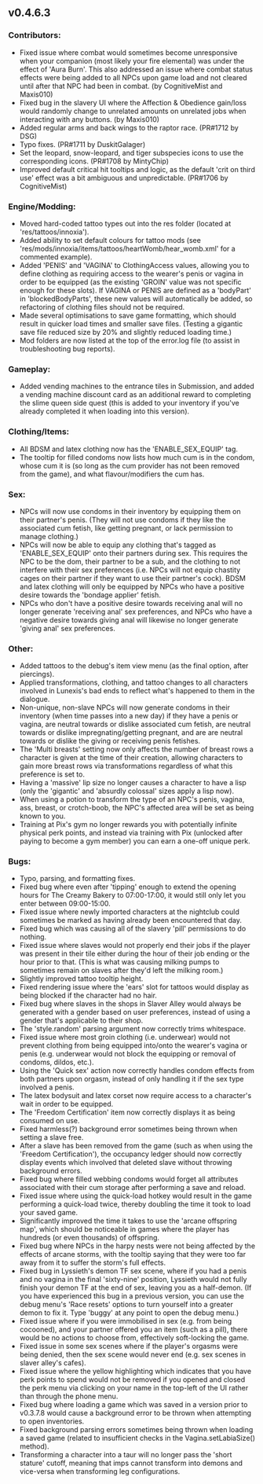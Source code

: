 <h2>v0.4.6.3</h2>

<h3>Contributors:</h3>
<ul>
	<li>Fixed issue where combat would sometimes become unresponsive when your companion (most likely your fire elemental) was under the effect of 'Aura Burn'. This also addressed an issue where combat status effects were being added to all NPCs upon game load and not cleared until after that NPC had been in combat. (by CognitiveMist and Maxis010)</li>
	<li>Fixed bug in the slavery UI where the Affection & Obedience gain/loss would randomly change to unrelated amounts on unrelated jobs when interacting with any buttons. (by Maxis010)</li>
	<li>Added regular arms and back wings to the raptor race. (PR#1712 by DSG)</li>
	<li>Typo fixes. (PR#1711 by DuskitGalager)</li>
	<li>Set the leopard, snow-leopard, and tiger subspecies icons to use the corresponding icons. (PR#1708 by MintyChip)</li>
	<li>Improved default critical hit tooltips and logic, as the default 'crit on third use' effect was a bit ambiguous and unpredictable. (PR#1706 by CognitiveMist)</li>
</ul>

<h3>Engine/Modding:</h3>
<ul>
	<li>Moved hard-coded tattoo types out into the res folder (located at 'res/tattoos/innoxia').</li>
	<li>Added ability to set default colours for tattoo mods (see 'res/mods/innoxia/items/tattoos/heartWomb/hear_womb.xml' for a commented example).</li>
	<li>Added 'PENIS' and 'VAGINA' to ClothingAccess values, allowing you to define clothing as requiring access to the wearer's penis or vagina in order to be equipped (as the existing 'GROIN' value was not specific enough for these slots). If VAGINA or PENIS are defined as a 'bodyPart' in 'blockedBodyParts', these new values will automatically be added, so refactoring of clothing files should not be required.</li>
	<li>Made several optimisations to save game formatting, which should result in quicker load times and smaller save files. (Testing a gigantic save file reduced size by 20% and slightly reduced loading time.)</li>
	<li>Mod folders are now listed at the top of the error.log file (to assist in troubleshooting bug reports).</li>
</ul>

<h3>Gameplay:</h3>
<ul>
	<li>Added vending machines to the entrance tiles in Submission, and added a vending machine discount card as an additional reward to completing the slime queen side quest (this is added to your inventory if you've already completed it when loading into this version).</li>
</ul>

<h3>Clothing/Items:</h3>
<ul>
	<li>All BDSM and latex clothing now has the 'ENABLE_SEX_EQUIP' tag.</li>
	<li>The tooltip for filled condoms now lists how much cum is in the condom, whose cum it is (so long as the cum provider has not been removed from the game), and what flavour/modifiers the cum has.</li>
</ul>

<h3>Sex:</h3>
<ul>
	<li>NPCs will now use condoms in their inventory by equipping them on their partner's penis. (They will not use condoms if they like the associated cum fetish, like getting pregnant, or lack permission to manage clothing.)</li>
	<li>NPCs will now be able to equip any clothing that's tagged as 'ENABLE_SEX_EQUIP' onto their partners during sex. This requires the NPC to be the dom, their partner to be a sub, and the clothing to not interfere with their sex preferences (i.e. NPCs will not equip chastity cages on their partner if they want to use their partner's cock). BDSM and latex clothing will only be equipped by NPCs who have a positive desire towards the 'bondage applier' fetish.</li>
	<li>NPCs who don't have a positive desire towards receiving anal will no longer generate 'receiving anal' sex preferences, and NPCs who have a negative desire towards giving anal will likewise no longer generate 'giving anal' sex preferences.</li>
</ul>

<h3>Other:</h3>
<ul>
	<li>Added tattoos to the debug's item view menu (as the final option, after piercings).</li>
	<li>Applied transformations, clothing, and tattoo changes to all characters involved in Lunexis's bad ends to reflect what's happened to them in the dialogue.</li>
	<li>Non-unique, non-slave NPCs will now generate condoms in their inventory (when time passes into a new day) if they have a penis or vagina, are neutral towards or dislike associated cum fetish, are neutral towards or dislike impregnating/getting pregnant, and are are neutral towards or dislike the giving or receiving penis fetishes.</li>
	<li>The 'Multi breasts' setting now only affects the number of breast rows a character is given at the time of their creation, allowing characters to gain more breast rows via transformations regardless of what this preference is set to.</li>
	<li>Having a 'massive' lip size no longer causes a character to have a lisp (only the 'gigantic' and 'absurdly colossal' sizes apply a lisp now).</li>
	<li>When using a potion to transform the type of an NPC's penis, vagina, ass, breast, or crotch-boob, the NPC's affected area will be set as being known to you.</li>
	<li>Training at Pix's gym no longer rewards you with potentially infinite physical perk points, and instead via training with Pix (unlocked after paying to become a gym member) you can earn a one-off unique perk.</li>
</ul>

<h3>Bugs:</h3>
<ul>
	<li>Typo, parsing, and formatting fixes.</li>
	<li>Fixed bug where even after 'tipping' enough to extend the opening hours for The Creamy Bakery to 07:00-17:00, it would still only let you enter between 09:00-15:00.</li>
	<li>Fixed issue where newly imported characters at the nightclub could sometimes be marked as having already been encountered that day.</li>
	<li>Fixed bug which was causing all of the slavery 'pill' permissions to do nothing.</li>
	<li>Fixed issue where slaves would not properly end their jobs if the player was present in their tile either during the hour of their job ending or the hour prior to that. (This is what was causing milking pumps to sometimes remain on slaves after they'd left the milking room.)</li>
	<li>Slightly improved tattoo tooltip height.</li>
	<li>Fixed rendering issue where the 'ears' slot for tattoos would display as being blocked if the character had no hair.</li>
	<li>Fixed bug where slaves in the shops in Slaver Alley would always be generated with a gender based on user preferences, instead of using a gender that's applicable to their shop.</li>
	<li>The 'style.random' parsing argument now correctly trims whitespace.</li>
	<li>Fixed issue where most groin clothing (i.e. underwear) would not prevent clothing from being equipped into/onto the wearer's vagina or penis (e.g. underwear would not block the equipping or removal of condoms, dildos, etc.).</li>
	<li>Using the 'Quick sex' action now correctly handles condom effects from both partners upon orgasm, instead of only handling it if the sex type involved a penis.</li>
	<li>The latex bodysuit and latex corset now require access to a character's wait in order to be equipped.</li>
	<li>The 'Freedom Certification' item now correctly displays it as being consumed on use.</li>
	<li>Fixed harmless(?) background error sometimes being thrown when setting a slave free.</li>
	<li>After a slave has been removed from the game (such as when using the 'Freedom Certification'), the occupancy ledger should now correctly display events which involved that deleted slave without throwing background errors.</li>
	<li>Fixed bug where filled webbing condoms would forget all attributes associated with their cum storage after performing a save and reload.</li>
	<li>Fixed issue where using the quick-load hotkey would result in the game performing a quick-load twice, thereby doubling the time it took to load your saved game.</li>
	<li>Significantly improved the time it takes to use the 'arcane offspring map', which should be noticeable in games where the player has hundreds (or even thousands) of offspring.</li>
	<li>Fixed bug where NPCs in the harpy nests were not being affected by the effects of arcane storms, with the tooltip saying that they were too far away from it to suffer the storm's full effects.</li>
	<li>Fixed bug in Lyssieth's demon TF sex scene, where if you had a penis and no vagina in the final 'sixty-nine' position, Lyssieth would not fully finish your demon TF at the end of sex, leaving you as a half-demon. (If you have experienced this bug in a previous version, you can use the debug menu's 'Race resets' options to turn yourself into a greater demon to fix it. Type 'buggy' at any point to open the debug menu.)</li>
	<li>Fixed issue where if you were immobilised in sex (e.g. from being cocooned), and your partner offered you an item (such as a pill), there would be no actions to choose from, effectively soft-locking the game.</li>
	<li>Fixed issue in some sex scenes where if the player's orgasms were being denied, then the sex scene would never end (e.g. sex scenes in slaver alley's cafes).</li>
	<li>Fixed issue where the yellow highlighting which indicates that you have perk points to spend would not be removed if you opened and closed the perk menu via clicking on your name in the top-left of the UI rather than through the phone menu.</li>
	<li>Fixed bug where loading a game which was saved in a version prior to v0.3.7.8 would cause a background error to be thrown when attempting to open inventories.</li>
	<li>Fixed background parsing errors sometimes being thrown when loading a saved game (related to insufficient checks in the Vagina.setLabiaSize() method).</li>
	<li>Transforming a character into a taur will no longer pass the 'short stature' cutoff, meaning that imps cannot transform into demons and vice-versa when transforming leg configurations.</li>
</ul>